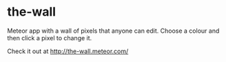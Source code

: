 the-wall
========

Meteor app with a wall of pixels that anyone can edit. Choose a colour and then click a pixel to change it.

Check it out at http://the-wall.meteor.com/
